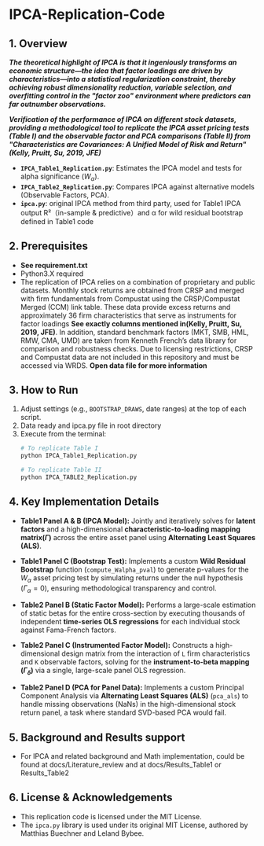 # IPCA-Replication-Code

## 1. Overview
***The theoretical highlight of IPCA is that it ingeniously transforms an economic structure—the idea that factor loadings are driven by characteristics—into a statistical regularization constraint, thereby achieving robust dimensionality reduction, variable selection, and overfitting control in the "factor zoo" environment where predictors can far outnumber observations.***

***Verification of the performance of IPCA on different stock datasets, providing a methodological tool to replicate the IPCA asset pricing tests (Table I) and the observable factor and PCA comparisons (Table II) from "Characteristics are Covariances: A Unified Model of Risk and Return" (Kelly, Pruitt, Su, 2019, JFE)*** 

* **`IPCA_Table1_Replication.py`**: Estimates the IPCA model and tests for alpha significance ($W_{\alpha}$).
* **`IPCA_Table2_Replication.py`**: Compares IPCA against alternative models (Observable Factors, PCA).
* **`ipca.py`**: original IPCA method from third party, used for Table1 IPCA output R²（in-sample & predictive）and α for wild residual bootstrap defined in Table1 code

## 2. Prerequisites
* **See requirement.txt**
*  Python3.X required
*  The replication of IPCA relies on a combination of proprietary and public datasets. Monthly stock returns are obtained from CRSP and merged with firm fundamentals from Compustat using the CRSP/Compustat Merged (CCM) link table. These data provide excess returns and approximately 36 firm characteristics that serve as instruments for factor loadings **See exactly columns mentioned in(Kelly, Pruitt, Su, 2019, JFE)**. In addition, standard benchmark factors (MKT, SMB, HML, RMW, CMA, UMD) are taken from Kenneth French’s data library for comparison and robustness checks. Due to licensing restrictions, CRSP and Compustat data are not included in this repository and must be accessed via WRDS. **Open data file for more information**

## 3. How to Run
1.  Adjust settings (e.g., `BOOTSTRAP_DRAWS`, date ranges) at the top of each script.
2.  Data ready and ipca.py file in root directory
3.  Execute from the terminal:
    ```bash
    # To replicate Table I
    python IPCA_Table1_Replication.py

    # To replicate Table II
    python IPCA_TABLE2_Replication.py
    ```

## 4. Key Implementation Details
* **Table1 Panel A & B (IPCA Model):** Jointly and iteratively solves for **latent factors** and a high-dimensional **characteristic-to-loading mapping matrix($\Gamma$)** across the entire asset panel using **Alternating Least Squares (ALS)**.

* **Table1 Panel C (Bootstrap Test):** Implements a custom **Wild Residual Bootstrap** function (`compute_Walpha_pval`) to generate p-values for the $W_{\alpha}$ asset pricing test by simulating returns under the null hypothesis ($\Gamma_{\alpha}=0$), ensuring methodological transparency and control.

* **Table2 Panel B (Static Factor Model):** Performs a large-scale estimation of static betas for the entire cross-section by executing thousands of independent **time-series OLS regressions** for each individual stock against Fama-French factors.

* **Table2 Panel C (Instrumented Factor Model):** Constructs a high-dimensional design matrix from the interaction of `L` firm characteristics and `K` observable factors, solving for the **instrument-to-beta mapping ($\Gamma_{\delta}$)** via a single, large-scale panel OLS regression.

* **Table2 Panel D (PCA for Panel Data):** Implements a custom Principal Component Analysis via **Alternating Least Squares (ALS)** (`pca_als`) to handle missing observations (NaNs) in the high-dimensional stock return panel, a task where standard SVD-based PCA would fail.

## 5. Background and Results support
* For IPCA and related background and Math implementation, could be found at docs/Literature_review and at docs/Results_Table1 or Results_Table2

## 6. License & Acknowledgements
* This replication code is licensed under the MIT License.
* The `ipca.py` library is used under its original MIT License, authored by Matthias Buechner and Leland Bybee.
